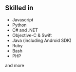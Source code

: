 ##  Skilled in
    
* Javascript
* Python
* C# and .NET
* Objective-C & Swift
* Java (including Android SDK)
* Ruby
* Bash
* PHP
  
and more
